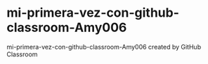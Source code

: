 # mi-primera-vez-con-github-classroom-Amy006
mi-primera-vez-con-github-classroom-Amy006 created by GitHub Classroom
